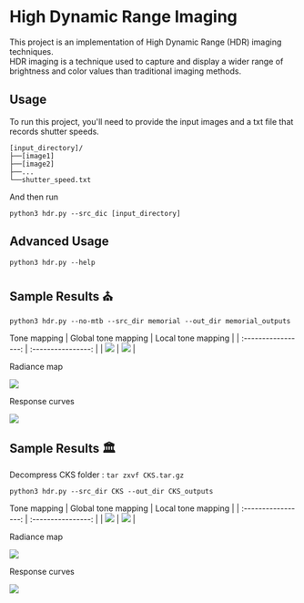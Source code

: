 # High Dynamic Range Imaging
This project is an implementation of High Dynamic Range (HDR) imaging techniques.<br />
HDR imaging is a technique used to capture and display a wider range of brightness and color values than traditional imaging methods. 

## Usage
To run this project, you'll need to provide the input images and a txt file that records shutter speeds.
```
[input_directory]/
├──[image1]
├──[image2]
├──...
└──shutter_speed.txt
```
And then run
```
python3 hdr.py --src_dic [input_directory]
```

## Advanced Usage
```
python3 hdr.py --help
```

## Sample Results :church:
```
python3 hdr.py --no-mtb --src_dir memorial --out_dir memorial_outputs
```

Tone mapping
| Global tone mapping | Local tone mapping | 
| :-----------------: | :----------------: | 
| ![](memorial_outputs/memorial_global_tone.png) | ![](memorial_outputs/memorial_local_tone.png) |

Radiance map

![](memorial_outputs/radiance_map.png)

Response curves

![](memorial_outputs/response_curves.png)

## Sample Results :classical_building:
Decompress CKS folder : `tar zxvf CKS.tar.gz`
```
python3 hdr.py --src_dir CKS --out_dir CKS_outputs
```

Tone mapping
| Global tone mapping | Local tone mapping | 
| :-----------------: | :----------------: | 
| ![](CKS_outputs/CKS_global_tone.png) | ![](CKS_outputs/CKS_local_tone.png) |

Radiance map

![](CKS_outputs/radiance_map.png)

Response curves

![](CKS_outputs/response_curves.png)
